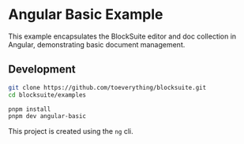 # Angular Basic Example

This example encapsulates the BlockSuite editor and doc collection in Angular, demonstrating basic document management.

## Development

```sh
git clone https://github.com/toeverything/blocksuite.git
cd blocksuite/examples

pnpm install
pnpm dev angular-basic
```

This project is created using the `ng` cli.

